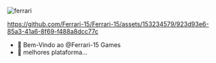 ![ferrari](https://github.com/Ferrari-15/Ferrari-15/assets/153234579/d5e62d8b-bb80-462a-9dc4-844ed65df6d9)


https://github.com/Ferrari-15/Ferrari-15/assets/153234579/923d93e6-85a3-41a6-8f69-f488a8dcc77c

- 👋 Bem-Vindo ao @Ferrari-15 Games
- 👀 melhores plataforma...


<!---
Ferrari-15/Ferrari-15 is a ✨ special ✨ repository because its `README.md` (this file) appears on your GitHub profile.
You can click the Preview link to take a look at your changes.
--->
